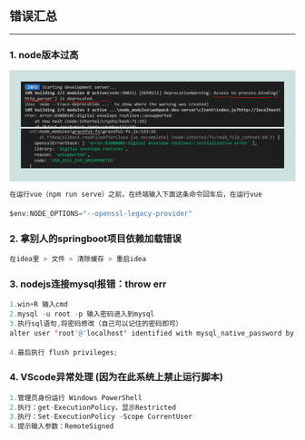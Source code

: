 ## 错误汇总
---
### 1. node版本过高

<div style="background-color: rgb(206, 225, 225);  padding:20px; background-repeat: repeat;">
<div style="width:100%;"><img src="汇总/错误汇总/img/node版本过高1.jpg" alt=""></div>
<div style="width:100%;"><img src="汇总/错误汇总/img/node版本过高2.jpg" alt=""></div>
</div>

```java
在运行vue（npm run serve）之前，在终端输入下面这条命令回车后，在运行vue

$env:NODE_OPTIONS="--openssl-legacy-provider"
```

### 2. 拿别人的springboot项目依赖加载错误
```java
在idea里 > 文件 > 清除缓存 > 重启idea
```

### 3. nodejs连接mysql报错：throw err
```java
1.win+R 输入cmd
2.mysql -u root -p 输入密码进入到mysql
3.执行sql语句,将密码修改（自己可以记住的密码即可）
alter user 'root'@'localhost' identified with mysql_native_password by '写你密码';

4.最后执行 flush privileges;
```

### 4. VScode异常处理 (因为在此系统上禁止运行脚本)
```java
1.管理员身份运行 Windows PowerShell
2.执行：get-ExecutionPolicy，显示Restricted
3.执行：Set-ExecutionPolicy -Scope CurrentUser
4.提示输入参数：RemoteSigned
```
